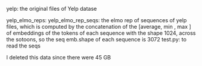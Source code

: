 yelp: the original files of Yelp datase

yelp_elmo_reps:
	yelp_elmo_rep_seqs: the elmo rep of sequences of yelp files, which is computed by the concatenation of the [average, min , max ] of embeddings of the tokens of each sequence with the shape 1024, across the sotoons, so the seq emb.shape of each sequence is 3072
	test.py: to read the seqs


I deleted this data since there were 45 GB

